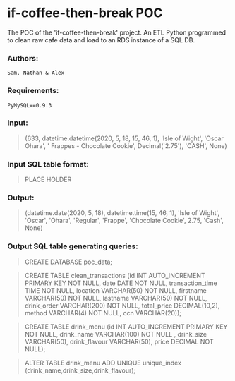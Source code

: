 # if-coffee-then-break POC
The POC of the 'if-coffee-then-break' project. An ETL Python programmed to clean raw cafe data and load to an RDS instance of a SQL DB.

### Authors:

    Sam, Nathan & Alex

### Requirements: 

    PyMySQL==0.9.3

### Input: 

>(633, datetime.datetime(2020, 5, 18, 15, 46, 1), 'Isle of Wight', 'Oscar Ohara', ' Frappes - Chocolate Cookie', Decimal('2.75'), 'CASH', None)

### Input SQL table format:
> PLACE HOLDER

### Output: 

>(datetime.date(2020, 5, 18), datetime.time(15, 46, 1), 'Isle of Wight', 'Oscar', 'Ohara', 'Regular', 'Frappe', 'Chocolate Cookie', 2.75, 'Cash', None)

### Output SQL table generating queries:

>CREATE DATABASE poc_data;

>CREATE TABLE clean_transactions (id INT AUTO_INCREMENT PRIMARY KEY NOT NULL, date DATE NOT NULL, transaction_time TIME NOT NULL, location VARCHAR(50) NOT NULL, firstname VARCHAR(50) NOT NULL, lastname VARCHAR(50) NOT NULL, drink_order VARCHAR(200) NOT NULL, total_price DECIMAL(10,2), method VARCHAR(4) NOT NULL, ccn VARCHAR(20));

>CREATE TABLE drink_menu (id INT AUTO_INCREMENT PRIMARY KEY NOT NULL, drink_name VARCHAR(100) NOT NULL , drink_size VARCHAR(50), drink_flavour VARCHAR(50), price DECIMAL NOT NULL);

>ALTER TABLE drink_menu ADD UNIQUE unique_index (drink_name,drink_size,drink_flavour);